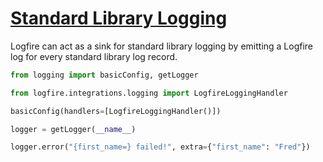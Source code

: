# [Standard Library Logging][logging]

Logfire can act as a sink for standard library logging by emitting a Logfire log for every standard library log record.

```py title="main.py"
from logging import basicConfig, getLogger

from logfire.integrations.logging import LogfireLoggingHandler

basicConfig(handlers=[LogfireLoggingHandler()])

logger = getLogger(__name__)

logger.error("{first_name=} failed!", extra={"first_name": "Fred"})
```

[logging]: https://docs.python.org/3/library/logging.html
